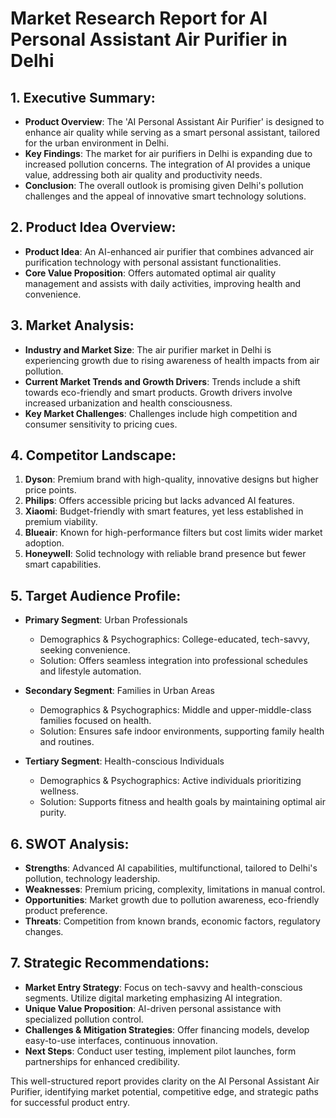 # Market Research Report for AI Personal Assistant Air Purifier in Delhi

## 1. Executive Summary:
- **Product Overview**: The 'AI Personal Assistant Air Purifier' is designed to enhance air quality while serving as a smart personal assistant, tailored for the urban environment in Delhi.
- **Key Findings**: The market for air purifiers in Delhi is expanding due to increased pollution concerns. The integration of AI provides a unique value, addressing both air quality and productivity needs.
- **Conclusion**: The overall outlook is promising given Delhi's pollution challenges and the appeal of innovative smart technology solutions.

## 2. Product Idea Overview:
- **Product Idea**: An AI-enhanced air purifier that combines advanced air purification technology with personal assistant functionalities.
- **Core Value Proposition**: Offers automated optimal air quality management and assists with daily activities, improving health and convenience.

## 3. Market Analysis:
- **Industry and Market Size**: The air purifier market in Delhi is experiencing growth due to rising awareness of health impacts from air pollution.
- **Current Market Trends and Growth Drivers**: Trends include a shift towards eco-friendly and smart products. Growth drivers involve increased urbanization and health consciousness.
- **Key Market Challenges**: Challenges include high competition and consumer sensitivity to pricing cues.

## 4. Competitor Landscape:
1. **Dyson**: Premium brand with high-quality, innovative designs but higher price points.
2. **Philips**: Offers accessible pricing but lacks advanced AI features.
3. **Xiaomi**: Budget-friendly with smart features, yet less established in premium viability.
4. **Blueair**: Known for high-performance filters but cost limits wider market adoption.
5. **Honeywell**: Solid technology with reliable brand presence but fewer smart capabilities.

## 5. Target Audience Profile:
- **Primary Segment**: Urban Professionals
  - Demographics & Psychographics: College-educated, tech-savvy, seeking convenience.
  - Solution: Offers seamless integration into professional schedules and lifestyle automation.
  
- **Secondary Segment**: Families in Urban Areas
  - Demographics & Psychographics: Middle and upper-middle-class families focused on health.
  - Solution: Ensures safe indoor environments, supporting family health and routines.
  
- **Tertiary Segment**: Health-conscious Individuals
  - Demographics & Psychographics: Active individuals prioritizing wellness.
  - Solution: Supports fitness and health goals by maintaining optimal air purity.

## 6. SWOT Analysis:
- **Strengths**: Advanced AI capabilities, multifunctional, tailored to Delhi's pollution, technology leadership.
- **Weaknesses**: Premium pricing, complexity, limitations in manual control.
- **Opportunities**: Market growth due to pollution awareness, eco-friendly product preference.
- **Threats**: Competition from known brands, economic factors, regulatory changes.

## 7. Strategic Recommendations:
- **Market Entry Strategy**: Focus on tech-savvy and health-conscious segments. Utilize digital marketing emphasizing AI integration.
- **Unique Value Proposition**: AI-driven personal assistance with specialized pollution control.
- **Challenges & Mitigation Strategies**: Offer financing models, develop easy-to-use interfaces, continuous innovation.
- **Next Steps**: Conduct user testing, implement pilot launches, form partnerships for enhanced credibility.

This well-structured report provides clarity on the AI Personal Assistant Air Purifier, identifying market potential, competitive edge, and strategic paths for successful product entry.